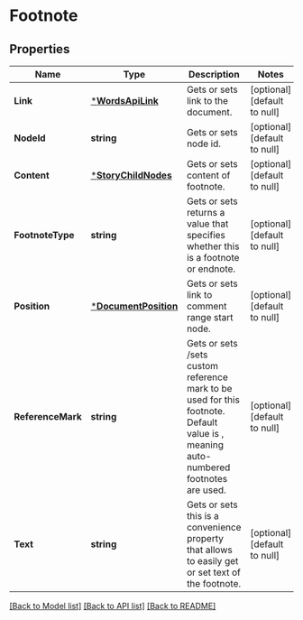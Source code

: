 # Footnote

## Properties
Name | Type | Description | Notes
------------ | ------------- | ------------- | -------------
**Link** | [***WordsApiLink**](WordsApiLink.md) | Gets or sets link to the document. | [optional] [default to null]
**NodeId** | **string** | Gets or sets node id. | [optional] [default to null]
**Content** | [***StoryChildNodes**](StoryChildNodes.md) | Gets or sets content of footnote. | [optional] [default to null]
**FootnoteType** | **string** | Gets or sets returns a value that specifies whether this is a footnote or endnote. | [optional] [default to null]
**Position** | [***DocumentPosition**](DocumentPosition.md) | Gets or sets link to comment range start node. | [optional] [default to null]
**ReferenceMark** | **string** | Gets or sets /sets custom reference mark to be used for this footnote. Default value is , meaning auto-numbered footnotes are used. | [optional] [default to null]
**Text** | **string** | Gets or sets this is a convenience property that allows to easily get or set text of the footnote. | [optional] [default to null]

[[Back to Model list]](../README.md#documentation-for-models) [[Back to API list]](../README.md#documentation-for-api-endpoints) [[Back to README]](../README.md)


